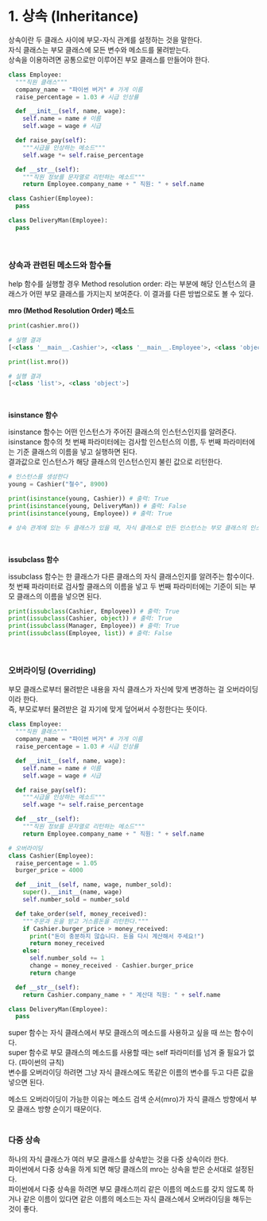 # 1. 상속 (Inheritance)

상속이란 두 클래스 사이에 부모-자식 관계를 설정하는 것을 말한다.<br>
자식 클래스는 부모 클래스에 모든 변수와 메소드를 물려받는다. <br>
상속을 이용하려면 공통으로만 이루어진 부모 클래스를 만들어야 한다.

```python
class Employee:
  """직원 클래스"""
  company_name = "파이썬 버거" # 가게 이름
  raise_percentage = 1.03 # 시급 인상률

  def __init__(self, name, wage):
    self.name = name # 이름
    self.wage = wage # 시급

  def raise_pay(self):
    """시급을 인상하는 메소드"""
    self.wage *= self.raise_percentage

  def __str__(self):
    """직원 정보를 문자열로 리턴하는 메소드"""
    return Employee.company_name + " 직원: " + self.name

class Cashier(Employee):
  pass

class DeliveryMan(Employee):
  pass
```

<br>

### 상속과 관련된 메소드와 함수들 <br>

help 함수를 실행할 경우 Method resolution order: 라는 부분에 해당 인스턴스의 클래스가 어떤 부모 클래스를 가지는지 보여준다. 이 결과를 다른 방법으로도 볼 수 있다. <br>

**mro (Method Resolution Order) 메소드** <br>

```python
print(cashier.mro())

# 실행 결과
[<class '__main__.Cashier'>, <class '__main__.Employee'>, <class 'object'>]

print(list.mro())

# 실행 결과
[<class 'list'>, <class 'object'>]
```

<br>

**isinstance 함수** <br>

isinstance 함수는 어떤 인스턴스가 주어진 클래스의 인스턴스인지를 알려준다. <br>
isinstance 함수의 첫 번째 파라미터에는 검사할 인스턴스의 이름, 두 번째 파라미터에는 기준 클래스의 이름을 넣고 실행하면 된다. <br>
결과값으로 인스턴스가 해당 클래스의 인스턴스인지 불린 값으로 리턴한다. <br>

```python
# 인스턴스를 생성한다
young = Cashier("철수", 8900)

print(isinstance(young, Cashier)) # 출력: True
print(isinstance(young, DeliveryMan)) # 출력: False
print(isinstance(young, Employee)) # 출력: True

# 상속 관계에 있는 두 클래스가 있을 때, 자식 클래스로 만든 인스턴스는 부모 클래스의 인스턴스이기도 하다는 점
```

<br>

**issubclass 함수** <br>

issubclass 함수는 한 클래스가 다른 클래스의 자식 클래스인지를 알려주는 함수이다.<br>
첫 번째 파라미터로 검사할 클래스의 이름을 넣고 두 번째 파라미터에는 기준이 되는 부모 클래스의 이름을 넣으면 된다. <br>

```python
print(issubclass(Cashier, Employee)) # 출력: True
print(issubclass(Cashier, object)) # 출력: True
print(issubclass(Manager, Employee)) # 출력: True
print(issubclass(Employee, list)) # 출력: False
```

<br>

### 오버라이딩 (Overriding) <br>

부모 클래스로부터 물려받은 내용을 자식 클래스가 자신에 맞게 변경하는 걸 오버라이딩이라 한다. <br>
즉, 부모로부터 물려받은 걸 자기에 맞게 덮어써서 수정한다는 뜻이다. <br>

```python
class Employee:
  """직원 클래스"""
  company_name = "파이썬 버거" # 가게 이름
  raise_percentage = 1.03 # 시급 인상률

  def __init__(self, name, wage):
    self.name = name # 이름
    self.wage = wage # 시급

  def raise_pay(self):
    """시급을 인상하는 메소드"""
    self.wage *= self.raise_percentage

  def __str__(self):
    """직원 정보를 문자열로 리턴하는 메소드"""
    return Employee.company_name + " 직원: " + self.name

# 오버라이딩
class Cashier(Employee):
  raise_percentage = 1.05
  burger_price = 4000

  def __init__(self, name, wage, number_sold):
    super().__init__(name, wage)
    self.number_sold = number_sold

  def take_order(self, money_received):
    """주문과 돈을 받고 거스름돈을 리턴한다."""
    if Cashier.burger_price > money_received:
      print("돈이 충분하지 않습니다. 돈을 다시 계산해서 주세요!")
      return money_received
    else:
      self.number_sold += 1
      change = money_received - Cashier.burger_price
      return change

  def __str__(self):
    return Cashier.company_name + " 계산대 직원: " + self.name

class DeliveryMan(Employee):
  pass
```

super 함수는 자식 클래스에서 부모 클래스의 메소드를 사용하고 싶을 때 쓰는 함수이다. <br>
super 함수로 부모 클래스의 메소드를 사용할 때는 self 파라미터를 넘겨 줄 필요가 없다. (파이썬의 규칙) <br>
변수를 오버라이딩 하려면 그냥 자식 클래스에도 똑같은 이름의 변수를 두고 다른 값을 넣으면 된다. <br>

메소드 오버라이딩이 가능한 이유는 메소드 검색 순서(mro)가 자식 클래스 방향에서 부모 클래스 방향 순이기 때문이다.
<br><br>

### 다중 상속

하나의 자식 클래스가 여러 부모 클래스를 상속받는 것을 다중 상속이라 한다. <br>
파이썬에서 다중 상속을 하게 되면 해당 클래스의 mro는 상속을 받은 순서대로 설정된다. <br>
파이썬에서 다중 상속을 하려면 부모 클래스끼리 같은 이름의 메소드를 갖지 않도록 하거나 같은 이름이 있다면 같은 이름의 메소드는 자식 클래스에서 오버라이딩을 해두는 것이 좋다.
